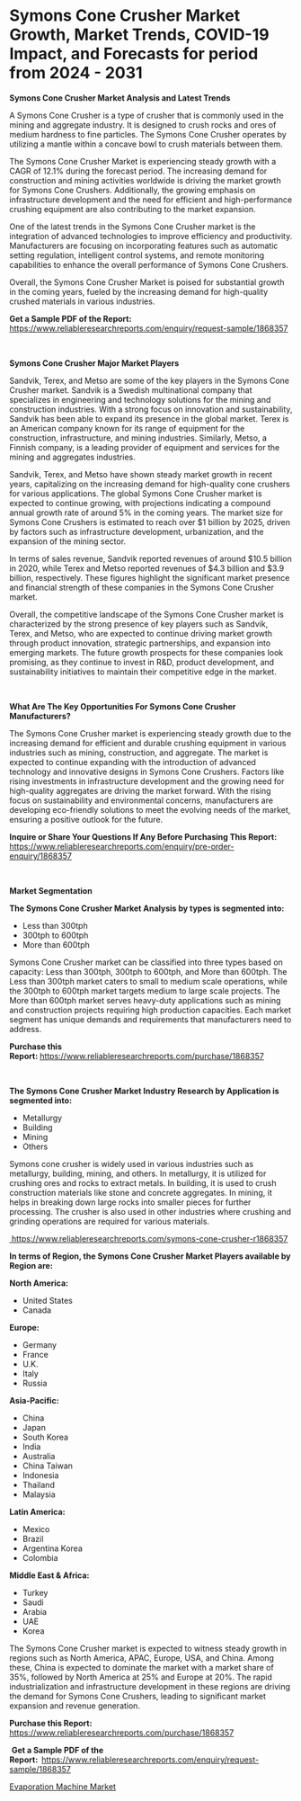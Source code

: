 <p><h1>Symons Cone Crusher Market Growth, Market Trends, COVID-19 Impact, and Forecasts for period from 2024 - 2031</h1></p><p><strong>Symons Cone Crusher Market Analysis and Latest Trends</strong></p>
<p><p>A Symons Cone Crusher is a type of crusher that is commonly used in the mining and aggregate industry. It is designed to crush rocks and ores of medium hardness to fine particles. The Symons Cone Crusher operates by utilizing a mantle within a concave bowl to crush materials between them.</p><p>The Symons Cone Crusher Market is experiencing steady growth with a CAGR of 12.1% during the forecast period. The increasing demand for construction and mining activities worldwide is driving the market growth for Symons Cone Crushers. Additionally, the growing emphasis on infrastructure development and the need for efficient and high-performance crushing equipment are also contributing to the market expansion.</p><p>One of the latest trends in the Symons Cone Crusher market is the integration of advanced technologies to improve efficiency and productivity. Manufacturers are focusing on incorporating features such as automatic setting regulation, intelligent control systems, and remote monitoring capabilities to enhance the overall performance of Symons Cone Crushers.</p><p>Overall, the Symons Cone Crusher Market is poised for substantial growth in the coming years, fueled by the increasing demand for high-quality crushed materials in various industries.</p></p>
<p><strong>Get a Sample PDF of the Report:&nbsp;</strong> <a href="https://www.reliableresearchreports.com/enquiry/request-sample/1868357">https://www.reliableresearchreports.com/enquiry/request-sample/1868357</a></p>
<p>&nbsp;</p>
<p><strong>Symons Cone Crusher Major Market Players</strong></p>
<p><p>Sandvik, Terex, and Metso are some of the key players in the Symons Cone Crusher market. Sandvik is a Swedish multinational company that specializes in engineering and technology solutions for the mining and construction industries. With a strong focus on innovation and sustainability, Sandvik has been able to expand its presence in the global market. Terex is an American company known for its range of equipment for the construction, infrastructure, and mining industries. Similarly, Metso, a Finnish company, is a leading provider of equipment and services for the mining and aggregates industries.</p><p>Sandvik, Terex, and Metso have shown steady market growth in recent years, capitalizing on the increasing demand for high-quality cone crushers for various applications. The global Symons Cone Crusher market is expected to continue growing, with projections indicating a compound annual growth rate of around 5% in the coming years. The market size for Symons Cone Crushers is estimated to reach over $1 billion by 2025, driven by factors such as infrastructure development, urbanization, and the expansion of the mining sector.</p><p>In terms of sales revenue, Sandvik reported revenues of around $10.5 billion in 2020, while Terex and Metso reported revenues of $4.3 billion and $3.9 billion, respectively. These figures highlight the significant market presence and financial strength of these companies in the Symons Cone Crusher market.</p><p>Overall, the competitive landscape of the Symons Cone Crusher market is characterized by the strong presence of key players such as Sandvik, Terex, and Metso, who are expected to continue driving market growth through product innovation, strategic partnerships, and expansion into emerging markets. The future growth prospects for these companies look promising, as they continue to invest in R&D, product development, and sustainability initiatives to maintain their competitive edge in the market.</p></p>
<p>&nbsp;</p>
<p><strong>What Are The Key Opportunities For Symons Cone Crusher Manufacturers?</strong></p>
<p><p>The Symons Cone Crusher market is experiencing steady growth due to the increasing demand for efficient and durable crushing equipment in various industries such as mining, construction, and aggregate. The market is expected to continue expanding with the introduction of advanced technology and innovative designs in Symons Cone Crushers. Factors like rising investments in infrastructure development and the growing need for high-quality aggregates are driving the market forward. With the rising focus on sustainability and environmental concerns, manufacturers are developing eco-friendly solutions to meet the evolving needs of the market, ensuring a positive outlook for the future.</p></p>
<p><strong>Inquire or Share Your Questions If Any Before Purchasing This Report:</strong> <a href="https://www.reliableresearchreports.com/enquiry/pre-order-enquiry/1868357">https://www.reliableresearchreports.com/enquiry/pre-order-enquiry/1868357</a></p>
<p>&nbsp;</p>
<p><strong>Market Segmentation</strong></p>
<p><strong>The Symons Cone Crusher Market Analysis by types is segmented into:</strong></p>
<p><ul><li>Less than 300tph</li><li>300tph to 600tph</li><li>More than 600tph</li></ul></p>
<p><p>Symons Cone Crusher market can be classified into three types based on capacity: Less than 300tph, 300tph to 600tph, and More than 600tph. The Less than 300tph market caters to small to medium scale operations, while the 300tph to 600tph market targets medium to large scale projects. The More than 600tph market serves heavy-duty applications such as mining and construction projects requiring high production capacities. Each market segment has unique demands and requirements that manufacturers need to address.</p></p>
<p><strong>Purchase this Report:&nbsp;</strong><a href="https://www.reliableresearchreports.com/purchase/1868357">https://www.reliableresearchreports.com/purchase/1868357</a></p>
<p>&nbsp;</p>
<p><strong>The Symons Cone Crusher Market Industry Research by Application is segmented into:</strong></p>
<p><ul><li>Metallurgy</li><li>Building</li><li>Mining</li><li>Others</li></ul></p>
<p><p>Symons cone crusher is widely used in various industries such as metallurgy, building, mining, and others. In metallurgy, it is utilized for crushing ores and rocks to extract metals. In building, it is used to crush construction materials like stone and concrete aggregates. In mining, it helps in breaking down large rocks into smaller pieces for further processing. The crusher is also used in other industries where crushing and grinding operations are required for various materials.</p></p>
<p><a href="https://www.reliableresearchreports.com/symons-cone-crusher-r1868357">&nbsp;https://www.reliableresearchreports.com/symons-cone-crusher-r1868357</a></p>
<p><strong>In terms of Region, the Symons Cone Crusher Market Players available by Region are:</strong></p>
<p>
    <p> <strong> North America: </strong>
        <ul>
            <li>United States</li>
            <li>Canada</li>
        </ul>
        </p> 
    <p> <strong> Europe: </strong>
        <ul>
            <li>Germany</li>
            <li>France</li>
            <li>U.K.</li>
            <li>Italy</li>
            <li>Russia</li>
        </ul>
        </p> 
    <p> <strong> Asia-Pacific: </strong>
        <ul>
            <li>China</li>
            <li>Japan</li>
            <li>South Korea</li>
            <li>India</li>
            <li>Australia</li>
            <li>China Taiwan</li>
            <li>Indonesia</li>
            <li>Thailand</li>
            <li>Malaysia</li>
        </ul>
        </p> 
    <p> <strong> Latin America: </strong>
        <ul>
            <li>Mexico</li>
            <li>Brazil</li>
            <li>Argentina Korea</li>
            <li>Colombia</li>
        </ul>
        </p> 
    <p> <strong> Middle East & Africa: </strong>
        <ul>
            <li>Turkey</li>
            <li>Saudi</li>
            <li>Arabia</li>
            <li>UAE</li>
            <li>Korea</li>
        </ul>
    </p>
    </p>
<p><p>The Symons Cone Crusher market is expected to witness steady growth in regions such as North America, APAC, Europe, USA, and China. Among these, China is expected to dominate the market with a market share of 35%, followed by North America at 25% and Europe at 20%. The rapid industrialization and infrastructure development in these regions are driving the demand for Symons Cone Crushers, leading to significant market expansion and revenue generation.</p></p>
<p><strong>Purchase this Report: </strong><a href="https://www.reliableresearchreports.com/purchase/1868357">https://www.reliableresearchreports.com/purchase/1868357</a></p>
<p>&nbsp;<strong>Get a Sample PDF of the Report:&nbsp;&nbsp;</strong><a href="https://www.reliableresearchreports.com/enquiry/request-sample/1868357">https://www.reliableresearchreports.com/enquiry/request-sample/1868357</a></p>
<p><strong></strong></p>
<p><p><a href="https://github.com/RichRobinson5/Market-Research-Report-List-4/blob/main/evaporation-machine-market.md">Evaporation Machine Market</a></p></p>
